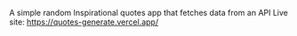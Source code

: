 A simple random Inspirational quotes app that fetches data from an API
Live site: https://quotes-generate.vercel.app/
